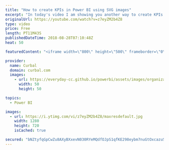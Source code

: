 ```yaml
---
title: "How to create KPIs in Power BI using SVG images"
excerpt: "In today's video I am showing you another way to create KPIs in Power BI.  I have already a few videos on this:  Build your own KPI indicators in Power BI: https://www.youtube.com/watch?v=N_IsRbuUFwo  Create KPIs in Power BI - Power BI Tips & Tricks #41: https://youtu.be/ju_KPc3Fvg8  Add KPI symbols"
originalUrl: https://youtube.com/watch?v=z7eyZM2b4Z8
type: video
price: Free
length: PT11M43S
publishedDateTime: 2018-08-28T07:10:48Z
heat: 50

featuredContent: "<iframe width=\"800\" height=\"500\" frameborder=\"0\" src=\"https://www.youtube.com/embed/z7eyZM2b4Z8\" allow=\"accelerometer; autoplay; encrypted-media; gyroscope; picture-in-picture\" allowfullscreen></iframe>"

provider:
  name: Curbal
  domain: curbal.com
  images:
    - url: https://everyday-cc.github.io/powerbi/assets/images/organizations/curbal.com-50x50.jpg
      width: 50
      height: 50

topics:
  - Power BI

images:
  - url: https://i.ytimg.com/vi/z7eyZM2b4Z8/maxresdefault.jpg
    width: 1280
    height: 720
    isCached: true

secured: "bNZtyfqGpCwZu8AXyBXxevN030RYeMQdfOJpS1qfKE298eybm7nuGtOxcazuStZ5EfGlTuFtg6GrGQmV3+hpKeFe9emuppVUWe9xqlOZyi3Q2BL6wQYkY8BkhLFR0Up/6btvwk5trRMqLcfmGXhHRa1hctNR8/LekTNHWWPNZcV6IgM037mIBQgEyJkscSoYpFAglDMwtyCWU/Gdmt23KeQoVjyCsGXQJfERkyhx4i2dnSH1q/qMBzcY5XLY+GQzzrIIBbM4EiTfvKUvphwtjH3CgpR9vtR+f7VVNrEmVlSnuLEq2w6QKCcBGR70uamAgBAJIZjsOa80Qg+dSZDTo1ZzpRUGSZmPXXQ0roT5TG3IENRkY+Aqi9Vr8vpgVso4+gcoyd6VaqV6+xwsJE9DHzQkvHHlsjygyk8XzbXhViM=;RU66UKsmwPwzCf5NNGZVQg=="
---
```


